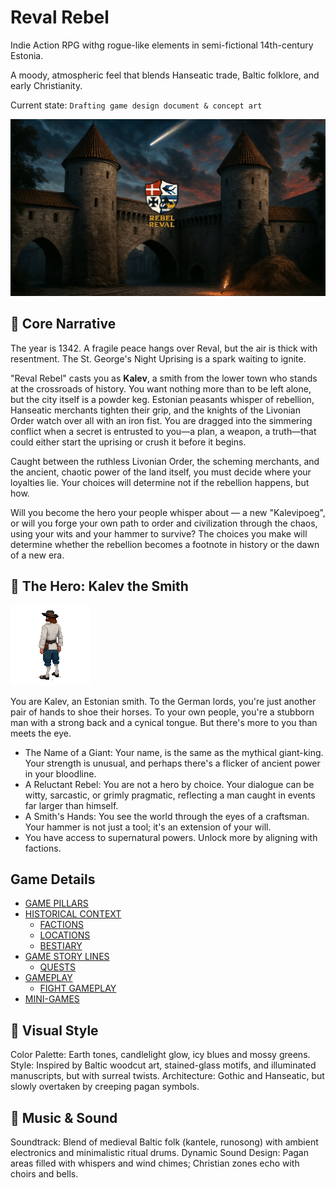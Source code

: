 # Reval Rebel

Indie Action RPG withg rogue-like elements in semi-fictional 14th-century Estonia. 

A moody, atmospheric feel that blends Hanseatic trade, Baltic folklore, and early Christianity. 

Current state: `Drafting game design document & concept art`

![](./img/banner.jpg)

## 📖 Core Narrative
The year is 1342. A fragile peace hangs over Reval, but the air is thick with resentment. The St. George's Night Uprising is a spark waiting to ignite.

"Reval Rebel" casts you as __Kalev__, a smith from the lower town who stands at the crossroads of history. You want nothing more than to be left alone, but the city itself is a powder keg. Estonian peasants whisper of rebellion, Hanseatic merchants tighten their grip, and the knights of the Livonian Order watch over all with an iron fist. You are dragged into the simmering conflict when a secret is entrusted to you—a plan, a weapon, a truth—that could either start the uprising or crush it before it begins.  

Caught between the ruthless Livonian Order, the scheming merchants, and the ancient, chaotic power of the land itself, you must decide where your loyalties lie. Your choices will determine not if the rebellion happens, but how.

Will you become the hero your people whisper about — a new "Kalevipoeg", or will you forge your own path to order and civilization through the chaos, using your wits and your hammer to survive? The choices you make will determine whether the rebellion becomes a footnote in history or the dawn of a new era.


## 🦸 The Hero: Kalev the Smith
![](./img/user___idle.gif)

You are Kalev, an Estonian smith. To the German lords, you're just another pair of hands to shoe their horses. To your own people, you're a stubborn man with a strong back and a cynical tongue. But there's more to you than meets the eye.

- The Name of a Giant: Your name, is the same as the mythical giant-king. Your strength is unusual, and perhaps there's a flicker of ancient power in your bloodline.
- A Reluctant Rebel: You are not a hero by choice. Your dialogue can be witty, sarcastic, or grimly pragmatic, reflecting a man caught in events far larger than himself.
- A Smith's Hands: You see the world through the eyes of a craftsman. Your hammer is not just a tool; it's an extension of your will.
- You have access to supernatural powers. Unlock more by aligning with factions.

## Game Details

- [GAME PILLARS](./GAME-PILLARS.md)
- [HISTORICAL CONTEXT](./history/)
    - [FACTIONS](./assets/characters/README.md)
    - [LOCATIONS](./scenes/)
    - [BESTIARY](./assets/bestiary/)
- [GAME STORY LINES](./story/STORY.md)
    - [QUESTS](./QUESTS.md)
- [GAMEPLAY](./GAMEPLAY.md)
    - [FIGHT GAMEPLAY](./GAMEPLAY-FIGHT.md)
- [MINI-GAMES](./MINI_GAMES.md)



## 🎨 Visual Style
Color Palette: Earth tones, candlelight glow, icy blues and mossy greens.
Style: Inspired by Baltic woodcut art, stained-glass motifs, and illuminated manuscripts, but with surreal twists.
Architecture: Gothic and Hanseatic, but slowly overtaken by creeping pagan symbols.

## 🎻 Music & Sound
Soundtrack: Blend of medieval Baltic folk (kantele, runosong) with ambient electronics and minimalistic ritual drums.
Dynamic Sound Design: Pagan areas filled with whispers and wind chimes; Christian zones echo with choirs and bells.